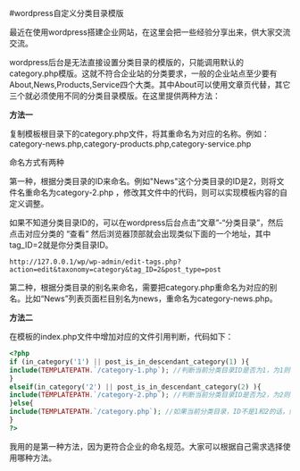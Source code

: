#wordpress自定义分类目录模版

最近在使用wordpress搭建企业网站，在这里会把一些经验分享出来，供大家交流交流。

wordpress后台是无法直接设置分类目录的模版的，只能调用默认的category.php模版。这就不符合企业站的分类要求，一般的企业站点至少要有About,News,Products,Service四个大类。其中About可以使用文章页代替，其它三个就必须使用不同的分类目录模版。在这里提供两种方法：

**方法一**

复制模板根目录下的category.php文件，将其重命名为对应的名称。例如：category-news.php,category-products.php,category-service.php

命名方式有两种

第一种，根据分类目录的ID来命名。例如"News"这个分类目录的ID是2，则将文件名重命名为category-2.php ，修改其文件中的代码，则可以实现模板内容的自定义调整。

如果不知道分类目录ID的，可以在wordpress后台点击“文章”-“分类目录”，然后点击对应分类的 “查看” 然后浏览器顶部就会出现类似下面的一个地址，其中tag_ID=2就是你分类目录ID。

`http://127.0.0.1/wp/wp-admin/edit-tags.php?action=edit&taxonomy=category&tag_ID=2&post_type=post`

第二种，根据分类目录的别名来命名，需要把category.php重命名为对应的别名。比如“News”列表页面栏目别名为news，重命名为category-news.php。

**方法二**

在模板的index.php文件中增加对应的文件引用判断，代码如下：

```php
<?php
if (in_category('1') || post_is_in_descendant_category(1) ){
include(TEMPLATEPATH.`/category-1.php`); //判断当前分类目录ID是否为1，为1则调用对应的分类模板
}
elseif(in_category('2') || post_is_in_descendant_category(2) ){
include(TEMPLATEPATH.`/category-2.php`); //判断当前分类目录ID是否为2，为2则调用对应的分类模板
}else{
include(TEMPLATEPATH.`/category.php`); //如果当前分类目录，ID不是1和2的话，则调用默认的分类目录
}
?>
```


我用的是第一种方法，因为更符合企业的命名规范。大家可以根据自己需求选择使用哪种方法。

